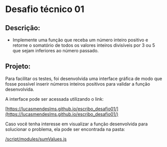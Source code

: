 # Desafio técnico 01

## Descrição:

- Implemente uma função que receba um número inteiro positivo e retorne o somatório de todos os valores 
inteiros divisíveis por 3 ou 5 que sejam inferiores ao número passado.


## Projeto:

Para facilitar os testes, foi desenvolvida uma interface gráfica de modo que fosse possível inserir números inteiros positivos para validar a função desenvolvida.

A interface pode ser acessada utilizando o link:

[https://lucasmendeslms.github.io/escribo_desafio01/](https://lucasmendeslms.github.io/escribo_desafio01/)

Caso você tenha interesse em visualizar a função desenvolvida para solucionar o problema, ela pode ser encontrada na pasta:

[/script/modules/sumValues.js](https://github.com/lucasmendeslms/escribo_desafio01/blob/main/script/modules/sumValues.js)